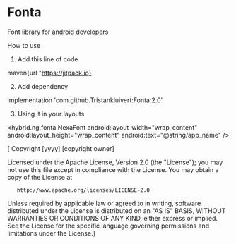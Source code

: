 # Fonta
Font library for android developers

How to use

1. Add this line of code

maven{url "https://jitpack.io}

2. Add dependency

 implementation 'com.github.Tristankluivert:Fonta:2.0'

3. Using it in your layouts


<hybrid.ng.fonta.NexaFont 
        android:layout_width="wrap_content"
        android:layout_height="wrap_content"
        android:text="@string/app_name"
/>

[ Copyright [yyyy] [copyright owner]

   Licensed under the Apache License, Version 2.0 (the "License");
   you may not use this file except in compliance with the License.
   You may obtain a copy of the License at

       http://www.apache.org/licenses/LICENSE-2.0

   Unless required by applicable law or agreed to in writing, software
   distributed under the License is distributed on an "AS IS" BASIS,
   WITHOUT WARRANTIES OR CONDITIONS OF ANY KIND, either express or implied.
   See the License for the specific language governing permissions and
   limitations under the License.]
